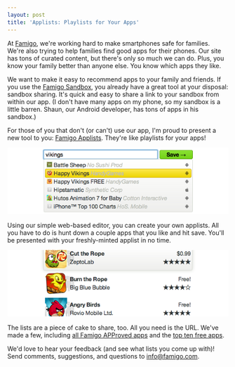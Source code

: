 ```yaml
---
layout: post
title: 'Applists: Playlists for Your Apps'
---
```


At [Famigo][1], we're working hard to make smartphones safe for
families. We're also trying to help families find good apps for
their phones. Our site has tons of curated content, but there's
only so much we can do. Plus, you know your family better than
anyone else. You know which apps they like.

We want to make it easy to recommend apps to your family and
friends. If you use the [Famigo Sandbox][2], you already have a
great tool at your disposal: sandbox sharing. It's quick and easy
to share a link to your sandbox from within our app. (I don't have
many apps on my phone, so my sandbox is a little barren. Shaun,
our Android developer, has tons of apps in his sandbox.)

For those of you that don't (or can't) use our app, I'm proud to
present a new tool to you: [Famigo Applists][3]. They're like
playlists for your apps!

![Screenshot of creating an applist][4]

Using our simple web-based editor, you can create your own applists.
All you have to do is hunt down a couple apps that you like and hit
save. You'll be presented with your freshly-minted applist in no
time.

![Screenshot of an applist][5]

The lists are a piece of cake to share, too. All you need is the
URL. We've made a few, including [all Famigo APProved apps][6] and
the [top ten free apps][7].

We'd love to hear your feedback (and see what lists you come up
with)! Send comments, suggestions, and questions to [info@famigo.com][8].

[1]: http://www.famigo.com
[2]: https://play.google.com/store/apps/details?id=com.famigo.sandbox
[3]: http://www.famigo.com/applists/
[4]: /static/images/2011-11-02-applist-creation.png
[5]: /static/images/2011-11-02-applist.png
[6]: http://www.famigo.com/applists/4eb1f162cea0992b550121e2/
[7]: http://www.famigo.com/applists/4eb1f295cea0992b55012d6d/
[8]: mailto:info@famigo.com?subject=Famigo+Applists
